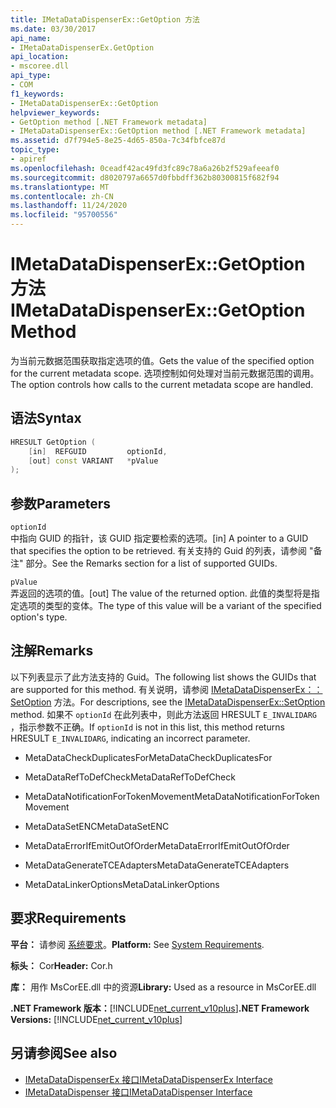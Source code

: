 ```yaml
---
title: IMetaDataDispenserEx::GetOption 方法
ms.date: 03/30/2017
api_name:
- IMetaDataDispenserEx.GetOption
api_location:
- mscoree.dll
api_type:
- COM
f1_keywords:
- IMetaDataDispenserEx::GetOption
helpviewer_keywords:
- GetOption method [.NET Framework metadata]
- IMetaDataDispenserEx::GetOption method [.NET Framework metadata]
ms.assetid: d7f794e5-8e25-4d65-850a-7c34fbfce87d
topic_type:
- apiref
ms.openlocfilehash: 0ceadf42ac49fd3fc89c78a6a26b2f529afeeaf0
ms.sourcegitcommit: d8020797a6657d0fbbdff362b80300815f682f94
ms.translationtype: MT
ms.contentlocale: zh-CN
ms.lasthandoff: 11/24/2020
ms.locfileid: "95700556"
---
```

# <a name="imetadatadispenserexgetoption-method"></a><span data-ttu-id="def7b-102">IMetaDataDispenserEx::GetOption 方法</span><span class="sxs-lookup"><span data-stu-id="def7b-102">IMetaDataDispenserEx::GetOption Method</span></span>

<span data-ttu-id="def7b-103">为当前元数据范围获取指定选项的值。</span><span class="sxs-lookup"><span data-stu-id="def7b-103">Gets the value of the specified option for the current metadata scope.</span></span> <span data-ttu-id="def7b-104">选项控制如何处理对当前元数据范围的调用。</span><span class="sxs-lookup"><span data-stu-id="def7b-104">The option controls how calls to the current metadata scope are handled.</span></span>  
  
## <a name="syntax"></a><span data-ttu-id="def7b-105">语法</span><span class="sxs-lookup"><span data-stu-id="def7b-105">Syntax</span></span>  
  
```cpp  
HRESULT GetOption (  
    [in]  REFGUID         optionId,
    [out] const VARIANT   *pValue  
);  
```  
  
## <a name="parameters"></a><span data-ttu-id="def7b-106">参数</span><span class="sxs-lookup"><span data-stu-id="def7b-106">Parameters</span></span>  

 `optionId`  
 <span data-ttu-id="def7b-107">中指向 GUID 的指针，该 GUID 指定要检索的选项。</span><span class="sxs-lookup"><span data-stu-id="def7b-107">[in] A pointer to a GUID that specifies the option to be retrieved.</span></span> <span data-ttu-id="def7b-108">有关支持的 Guid 的列表，请参阅 "备注" 部分。</span><span class="sxs-lookup"><span data-stu-id="def7b-108">See the Remarks section for a list of supported GUIDs.</span></span>  
  
 `pValue`  
 <span data-ttu-id="def7b-109">弄返回的选项的值。</span><span class="sxs-lookup"><span data-stu-id="def7b-109">[out] The value of the returned option.</span></span> <span data-ttu-id="def7b-110">此值的类型将是指定选项的类型的变体。</span><span class="sxs-lookup"><span data-stu-id="def7b-110">The type of this value will be a variant of the specified option's type.</span></span>  
  
## <a name="remarks"></a><span data-ttu-id="def7b-111">注解</span><span class="sxs-lookup"><span data-stu-id="def7b-111">Remarks</span></span>  

 <span data-ttu-id="def7b-112">以下列表显示了此方法支持的 Guid。</span><span class="sxs-lookup"><span data-stu-id="def7b-112">The following list shows the GUIDs that are supported for this method.</span></span> <span data-ttu-id="def7b-113">有关说明，请参阅 [IMetaDataDispenserEx：： SetOption](imetadatadispenserex-setoption-method.md) 方法。</span><span class="sxs-lookup"><span data-stu-id="def7b-113">For descriptions, see the [IMetaDataDispenserEx::SetOption](imetadatadispenserex-setoption-method.md) method.</span></span> <span data-ttu-id="def7b-114">如果不 `optionId` 在此列表中，则此方法返回 HRESULT `E_INVALIDARG` ，指示参数不正确。</span><span class="sxs-lookup"><span data-stu-id="def7b-114">If `optionId` is not in this list, this method returns HRESULT `E_INVALIDARG`, indicating an incorrect parameter.</span></span>  
  
- <span data-ttu-id="def7b-115">MetaDataCheckDuplicatesFor</span><span class="sxs-lookup"><span data-stu-id="def7b-115">MetaDataCheckDuplicatesFor</span></span>  
  
- <span data-ttu-id="def7b-116">MetaDataRefToDefCheck</span><span class="sxs-lookup"><span data-stu-id="def7b-116">MetaDataRefToDefCheck</span></span>  
  
- <span data-ttu-id="def7b-117">MetaDataNotificationForTokenMovement</span><span class="sxs-lookup"><span data-stu-id="def7b-117">MetaDataNotificationForTokenMovement</span></span>  
  
- <span data-ttu-id="def7b-118">MetaDataSetENC</span><span class="sxs-lookup"><span data-stu-id="def7b-118">MetaDataSetENC</span></span>  
  
- <span data-ttu-id="def7b-119">MetaDataErrorIfEmitOutOfOrder</span><span class="sxs-lookup"><span data-stu-id="def7b-119">MetaDataErrorIfEmitOutOfOrder</span></span>  
  
- <span data-ttu-id="def7b-120">MetaDataGenerateTCEAdapters</span><span class="sxs-lookup"><span data-stu-id="def7b-120">MetaDataGenerateTCEAdapters</span></span>  
  
- <span data-ttu-id="def7b-121">MetaDataLinkerOptions</span><span class="sxs-lookup"><span data-stu-id="def7b-121">MetaDataLinkerOptions</span></span>  
  
## <a name="requirements"></a><span data-ttu-id="def7b-122">要求</span><span class="sxs-lookup"><span data-stu-id="def7b-122">Requirements</span></span>  

 <span data-ttu-id="def7b-123">**平台：** 请参阅 [系统要求](../../get-started/system-requirements.md)。</span><span class="sxs-lookup"><span data-stu-id="def7b-123">**Platform:** See [System Requirements](../../get-started/system-requirements.md).</span></span>  
  
 <span data-ttu-id="def7b-124">**标头：** Cor</span><span class="sxs-lookup"><span data-stu-id="def7b-124">**Header:** Cor.h</span></span>  
  
 <span data-ttu-id="def7b-125">**库：** 用作 MsCorEE.dll 中的资源</span><span class="sxs-lookup"><span data-stu-id="def7b-125">**Library:** Used as a resource in MsCorEE.dll</span></span>  
  
 <span data-ttu-id="def7b-126">**.NET Framework 版本：**[!INCLUDE[net_current_v10plus](../../../../includes/net-current-v10plus-md.md)]</span><span class="sxs-lookup"><span data-stu-id="def7b-126">**.NET Framework Versions:** [!INCLUDE[net_current_v10plus](../../../../includes/net-current-v10plus-md.md)]</span></span>  
  
## <a name="see-also"></a><span data-ttu-id="def7b-127">另请参阅</span><span class="sxs-lookup"><span data-stu-id="def7b-127">See also</span></span>

- [<span data-ttu-id="def7b-128">IMetaDataDispenserEx 接口</span><span class="sxs-lookup"><span data-stu-id="def7b-128">IMetaDataDispenserEx Interface</span></span>](imetadatadispenserex-interface.md)
- [<span data-ttu-id="def7b-129">IMetaDataDispenser 接口</span><span class="sxs-lookup"><span data-stu-id="def7b-129">IMetaDataDispenser Interface</span></span>](imetadatadispenser-interface.md)
